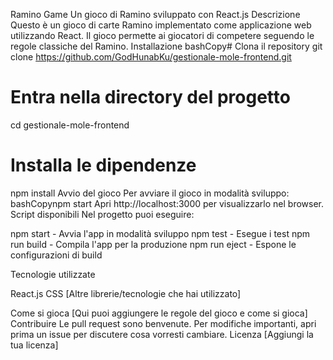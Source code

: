 Ramino Game
Un gioco di Ramino sviluppato con React.js
Descrizione
Questo è un gioco di carte Ramino implementato come applicazione web utilizzando React. Il gioco permette ai giocatori di competere seguendo le regole classiche del Ramino.
Installazione
bashCopy# Clona il repository
git clone https://github.com/GodHunabKu/gestionale-mole-frontend.git

# Entra nella directory del progetto
cd gestionale-mole-frontend

# Installa le dipendenze
npm install
Avvio del gioco
Per avviare il gioco in modalità sviluppo:
bashCopynpm start
Apri http://localhost:3000 per visualizzarlo nel browser.
Script disponibili
Nel progetto puoi eseguire:

npm start - Avvia l'app in modalità sviluppo
npm test - Esegue i test
npm run build - Compila l'app per la produzione
npm run eject - Espone le configurazioni di build

Tecnologie utilizzate

React.js
CSS
[Altre librerie/tecnologie che hai utilizzato]

Come si gioca
[Qui puoi aggiungere le regole del gioco e come si gioca]
Contribuire
Le pull request sono benvenute. Per modifiche importanti, apri prima un issue per discutere cosa vorresti cambiare.
Licenza
[Aggiungi la tua licenza]